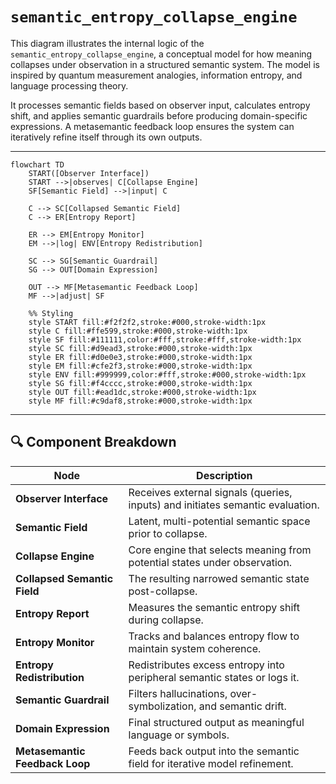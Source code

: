 # `semantic_entropy_collapse_engine`

This diagram illustrates the internal logic of the `semantic_entropy_collapse_engine`, a conceptual model for how meaning collapses under observation in a structured semantic system. The model is inspired by quantum measurement analogies, information entropy, and language processing theory.

It processes semantic fields based on observer input, calculates entropy shift, and applies semantic guardrails before producing domain-specific expressions. A metasemantic feedback loop ensures the system can iteratively refine itself through its own outputs.

---

```mermaid
flowchart TD
    START([Observer Interface])
    START -->|observes| C[Collapse Engine]
    SF[Semantic Field] -->|input| C

    C --> SC[Collapsed Semantic Field]
    C --> ER[Entropy Report]

    ER --> EM[Entropy Monitor]
    EM -->|log| ENV[Entropy Redistribution]

    SC --> SG[Semantic Guardrail]
    SG --> OUT[Domain Expression]

    OUT --> MF[Metasemantic Feedback Loop]
    MF -->|adjust| SF

    %% Styling
    style START fill:#f2f2f2,stroke:#000,stroke-width:1px
    style C fill:#ffe599,stroke:#000,stroke-width:1px
    style SF fill:#111111,color:#fff,stroke:#fff,stroke-width:1px
    style SC fill:#d9ead3,stroke:#000,stroke-width:1px
    style ER fill:#d0e0e3,stroke:#000,stroke-width:1px
    style EM fill:#cfe2f3,stroke:#000,stroke-width:1px
    style ENV fill:#999999,color:#fff,stroke:#000,stroke-width:1px
    style SG fill:#f4cccc,stroke:#000,stroke-width:1px
    style OUT fill:#ead1dc,stroke:#000,stroke-width:1px
    style MF fill:#c9daf8,stroke:#000,stroke-width:1px
```

---

## 🔍 Component Breakdown

| Node                           | Description                                                                    |
| ------------------------------ | ------------------------------------------------------------------------------ |
| **Observer Interface**         | Receives external signals (queries, inputs) and initiates semantic evaluation. |
| **Semantic Field**             | Latent, multi-potential semantic space prior to collapse.                      |
| **Collapse Engine**            | Core engine that selects meaning from potential states under observation.      |
| **Collapsed Semantic Field**   | The resulting narrowed semantic state post-collapse.                           |
| **Entropy Report**             | Measures the semantic entropy shift during collapse.                           |
| **Entropy Monitor**            | Tracks and balances entropy flow to maintain system coherence.                 |
| **Entropy Redistribution**     | Redistributes excess entropy into peripheral semantic states or logs it.       |
| **Semantic Guardrail**         | Filters hallucinations, over-symbolization, and semantic drift.                |
| **Domain Expression**          | Final structured output as meaningful language or symbols.                     |
| **Metasemantic Feedback Loop** | Feeds back output into the semantic field for iterative model refinement.      |
